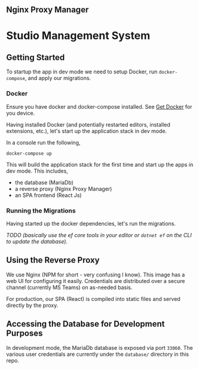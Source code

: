 ## Nginx Proxy Manager

# Studio Management System

## Getting Started

To startup the app in dev mode we need to setup Docker, run `docker-compose`, and apply our migrations.

### Docker

Ensure you have docker and docker-compose installed. See [Get Docker](https://docs.docker.com/get-docker/) for you device.

Having installed Docker (and potentially restarted editors, installed extensions, etc.), let's start up the application stack in dev mode.

In a console run the following,

```
docker-compose up
```

This will build the application stack for the first time and start up the apps in dev mode. This includes,

-   the database (MariaDb)
-   a reverse proxy (Nginx Proxy Manager)
-   an SPA frontend (React Js)

### Running the Migrations

Having started up the docker dependencies, let's run the migrations.

_TODO (basically use the ef core tools in your editor or `dotnet ef` on the CLI to update the database)._

## Using the Reverse Proxy

We use Nginx (NPM for short - very confusing I know). This image has a web UI for configuring it easily.
Credentials are distributed over a secure channel (currently MS Teams) on as-needed basis.

For production, our SPA (React) is compiled into static files and served directly by the proxy.

## Accessing the Database for Development Purposes

In development mode, the MariaDb database is exposed via port `33060`. The various user credentials are currently under the `database/` directory in this repo.
